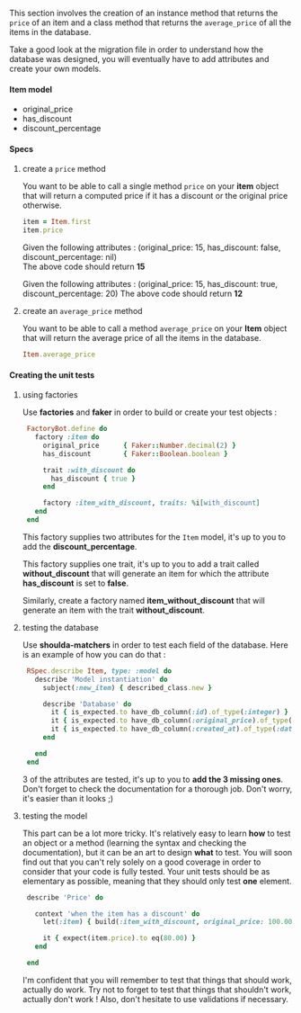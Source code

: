    This section involves the creation of an instance method that returns the `price` of an item and a class method that returns the `average_price` of all the items in the database.   

   Take a good look at the migration file in order to understand how the database was designed, you will eventually have to add attributes and create your own models.   

#### Item model

* original_price  
* has_discount  
* discount_percentage  

#### Specs

1. create a `price` method  

   You want to be able to call a single method `price` on your **item** object that will return a computed price if it has a discount or the original price otherwise.

   ```ruby
   item = Item.first
   item.price
   ```  
   Given the following attributes : (original_price: 15, has_discount: false, discount_percentage: nil)  
   The above code should return **15**

   Given the following attributes : (original_price: 15, has_discount: true, discount_percentage: 20)
   The above code should return **12**

2. create an `average_price` method  

   You want to be able to call a method `average_price` on your **Item** object that will return the average price of all the items in the database.

   ```ruby
   Item.average_price
   ```  

#### Creating the unit tests

1. using factories  

   Use **factories** and **faker** in order to build or create your test objects :   

   ```ruby
    FactoryBot.define do
      factory :item do
        original_price      { Faker::Number.decimal(2) }
        has_discount        { Faker::Boolean.boolean }

        trait :with_discount do
          has_discount { true }
        end

        factory :item_with_discount, traits: %i[with_discount]
      end
    end
   ```  
   This factory supplies two attributes for the `Item` model, it's up to you to add the **discount_percentage**.   

   This factory supplies one trait, it's up to you to add a trait called **without_discount** that will generate an item for which the attribute **has_discount** is set to **false**.   

   Similarly, create a factory named **item_without_discount** that will generate an item with the trait **without_discount**.   

   
2. testing the database  

   Use **shoulda-matchers** in order to test each field of the database. Here is an example of how you can do that :   

   ```ruby
    RSpec.describe Item, type: :model do
      describe 'Model instantiation' do
        subject(:new_item) { described_class.new }

        describe 'Database' do
          it { is_expected.to have_db_column(:id).of_type(:integer) }
          it { is_expected.to have_db_column(:original_price).of_type(:float).with_options(null: false) }
          it { is_expected.to have_db_column(:created_at).of_type(:datetime).with_options(null: false) }
        end

      end
    end
   ```  
   3 of the attributes are tested, it's up to you to **add the 3 missing ones**. Don't forget to check the documentation for a thorough job. Don't worry, it's easier than it looks ;)

3. testing the model  

   This part can be a lot more tricky. It's relatively easy to learn **how** to test an object or a method (learning the syntax and checking the documentation), but it can be an art to design **what** to test. You will soon find out that you can't rely solely on a good coverage in order to consider that your code is fully tested. Your unit tests should be as elementary as possible, meaning that they should only test **one** element.   

   ```ruby
    describe 'Price' do

      context 'when the item has a discount' do
        let(:item) { build(:item_with_discount, original_price: 100.00, discount_percentage: 20) }

        it { expect(item.price).to eq(80.00) }
      end

    end
   ```   

   I'm confident that you will remember to test that things that should work, actually do work. Try not to forget to test that things that shouldn't work, actually don't work ! Also, don't hesitate to use validations if necessary.   